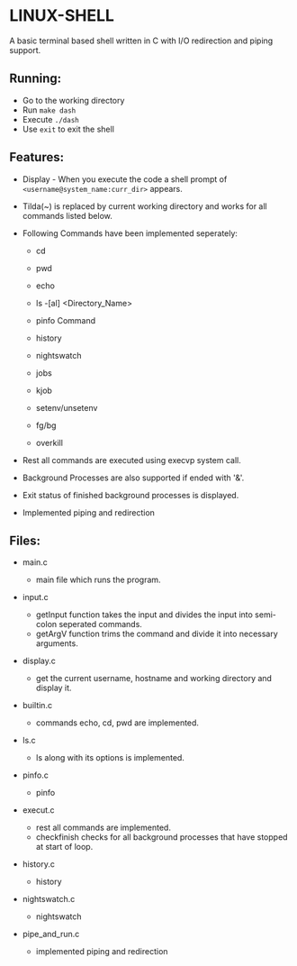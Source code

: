 # LINUX-SHELL

A basic terminal based shell written in C with I/O redirection and piping support. 

## Running:
* Go to the working directory
* Run `make dash`
* Execute `./dash`
* Use `exit` to exit the shell

## Features:
* Display - When you execute the code a shell prompt of `<username@system_name:curr_dir>` appears.

* Tilda(~) is replaced by current working directory and works for all commands listed below.

* Following Commands have been implemented seperately: 
	* cd

	* pwd
 
	* echo

	* ls -[al] <Directory_Name>

	* pinfo Command

	* history

	* nightswatch

	* jobs

	* kjob

	* setenv/unsetenv

	* fg/bg

	* overkill

* Rest all commands are executed using execvp system call.

* Background Processes are also supported if ended with '&'.

* Exit status of finished background processes is displayed.

* Implemented piping and redirection

## Files:
* main.c
	* main file which runs the program.

* input.c
	* getInput function takes the input and divides the input into semi-colon seperated commands.
	* getArgV function trims the command and divide it into necessary arguments.

* display.c
	* get the current username, hostname and working directory and display it.

* builtin.c
	* commands echo, cd, pwd are implemented.

* ls.c
	* ls along with its options is implemented.

* pinfo.c
	* pinfo 

* execut.c
	* rest all commands are implemented.
	* checkfinish checks for all background processes that have stopped at start of loop.

* history.c
	* history

* nightswatch.c
	* nightswatch

* pipe_and_run.c
	* implemented piping and redirection
